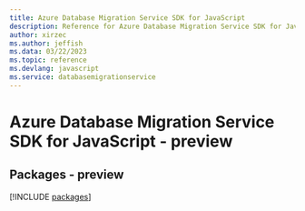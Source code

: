 ```yaml
---
title: Azure Database Migration Service SDK for JavaScript
description: Reference for Azure Database Migration Service SDK for JavaScript
author: xirzec
ms.author: jeffish
ms.data: 03/22/2023
ms.topic: reference
ms.devlang: javascript
ms.service: databasemigrationservice
---
```

# Azure Database Migration Service SDK for JavaScript - preview
## Packages - preview
[!INCLUDE [packages](database-migration-service-index.md)]